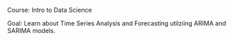 Course: Intro to Data Science

Goal: Learn about Time Series Analysis and Forecasting utilziing ARIMA and SARIMA models. 
